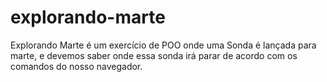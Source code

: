 # explorando-marte
Explorando Marte é um exercício de POO onde uma Sonda é lançada para marte, e devemos saber onde essa sonda irá parar de acordo com os comandos do nosso navegador.
